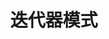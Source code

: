 ---
title: 迭代器模式
icon: /assets/images/brainBoom/designPatterns/iterator-mini.png
order: 3
category:
  - 设计模式
---